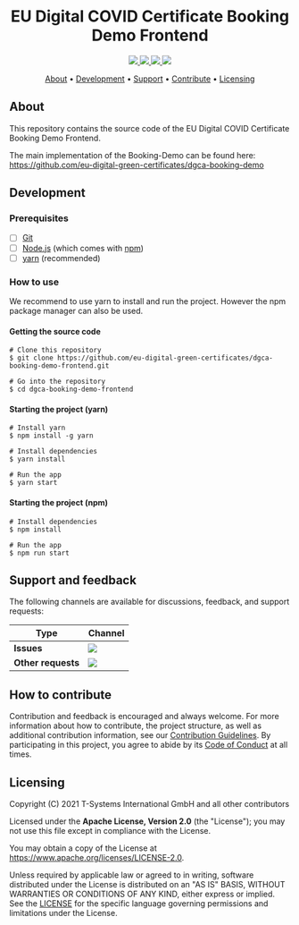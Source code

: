 <h1 align="center">
   EU Digital COVID Certificate Booking Demo Frontend
</h1>

<p align="center">
  <a href="https://github.com/eu-digital-green-certificates/dgca-booking-demo-frontend/actions/workflows/ci-main.yml" title="ci-main.yml">
    <img src="https://github.com/eu-digital-green-certificates/dgca-booking-demo-frontend/actions/workflows/ci-main.yml/badge.svg">
  </a>
  <a href="/../../commits/" title="Last Commit">
    <img src="https://img.shields.io/github/last-commit/eu-digital-green-certificates/dgca-booking-demo-frontend?style=flat">
  </a>
  <a href="/../../issues" title="Open Issues">
    <img src="https://img.shields.io/github/issues/eu-digital-green-certificates/dgca-booking-demo-frontend?style=flat">
  </a>
  <a href="./LICENSE" title="License">
    <img src="https://img.shields.io/badge/License-Apache%202.0-green.svg?style=flat">
  </a>
</p>

<p align="center">
  <a href="#about">About</a> •
  <a href="#development">Development</a> •
  <a href="#support-and-feedback">Support</a> •
  <a href="#how-to-contribute">Contribute</a> •
  <a href="#licensing">Licensing</a>
</p>

## About

This repository contains the source code of the EU Digital COVID Certificate Booking Demo Frontend.

The main implementation of the Booking-Demo can be found here:
https://github.com/eu-digital-green-certificates/dgca-booking-demo

## Development

### Prerequisites

- [ ] [Git](https://git-scm.com/)
- [ ] [Node.js](https://nodejs.org/en/download/) (which comes with [npm](https://www.npmjs.com/))
- [ ] [yarn](https://yarnpkg.com/) (recommended)

### How to use
We recommend to use yarn to install and run the project. However the npm package manager can also be used.

#### Getting the source code
```
# Clone this repository
$ git clone https://github.com/eu-digital-green-certificates/dgca-booking-demo-frontend.git

# Go into the repository
$ cd dgca-booking-demo-frontend
```

#### Starting the project (yarn)
```
# Install yarn
$ npm install -g yarn

# Install dependencies
$ yarn install

# Run the app
$ yarn start
```

#### Starting the project (npm)
```
# Install dependencies
$ npm install

# Run the app
$ npm run start
```

## Support and feedback

The following channels are available for discussions, feedback, and support requests:

| Type                     | Channel                                                |
| ------------------------ | ------------------------------------------------------ |
| **Issues**    | <a href="/../../issues" title="Open Issues"><img src="https://img.shields.io/github/issues/eu-digital-green-certificates/dgca-booking-demo-fronted?style=flat"></a>  |
| **Other requests**    | <a href="mailto:opensource@telekom.de" title="Email DGC Team"><img src="https://img.shields.io/badge/email-DGC%20team-green?logo=mail.ru&style=flat-square&logoColor=white"></a>   |

## How to contribute  

Contribution and feedback is encouraged and always welcome. For more information about how to contribute, the project structure, 
as well as additional contribution information, see our [Contribution Guidelines](./CONTRIBUTING.md). By participating in this 
project, you agree to abide by its [Code of Conduct](./CODE_OF_CONDUCT.md) at all times.

## Licensing

Copyright (C) 2021 T-Systems International GmbH and all other contributors

Licensed under the **Apache License, Version 2.0** (the "License"); you may not use this file except in compliance with the License.

You may obtain a copy of the License at https://www.apache.org/licenses/LICENSE-2.0.

Unless required by applicable law or agreed to in writing, software distributed under the License is distributed on an "AS IS" 
BASIS, WITHOUT WARRANTIES OR CONDITIONS OF ANY KIND, either express or implied. See the [LICENSE](./LICENSE) for the specific 
language governing permissions and limitations under the License.
